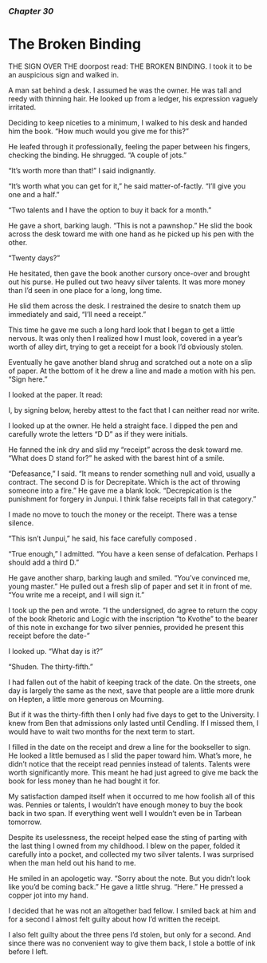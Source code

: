 ### *Chapter 30* 

# The Broken Binding

THE SIGN OVER THE doorpost read: THE BROKEN BINDING. I took it to be an auspicious sign and walked in.

A man sat behind a desk. I assumed he was the owner. He was tall and reedy with thinning hair. He looked up from a ledger, his expression vaguely irritated.

Deciding to keep niceties to a minimum, I walked to his desk and handed him the book. “How much would you give me for this?”

He leafed through it professionally, feeling the paper between his fingers, checking the binding. He shrugged. “A couple of jots.”

“It’s worth more than that!” I said indignantly.

“It’s worth what you can get for it,” he said matter-of-factly. “I’ll give you one and a half.”

“Two talents and I have the option to buy it back for a month.”

He gave a short, barking laugh. “This is not a pawnshop.” He slid the book across the desk toward me with one hand as he picked up his pen with the other.

“Twenty days?”

He hesitated, then gave the book another cursory once-over and brought out his purse. He pulled out two heavy silver talents. It was more money than I’d seen in one place for a long, long time.

He slid them across the desk. I restrained the desire to snatch them up immediately and said, “I’ll need a receipt.”

This time he gave me such a long hard look that I began to get a little nervous. It was only then I realized how I must look, covered in a year’s worth of alley dirt, trying to get a receipt for a book I’d obviously stolen.

Eventually he gave another bland shrug and scratched out a note on a slip of paper. At the bottom of it he drew a line and made a motion with his pen. “Sign here.”

I looked at the paper. It read:

I, by signing below, hereby attest to the fact that I can neither read nor write.

I looked up at the owner. He held a straight face. I dipped the pen and carefully wrote the letters “D D” as if they were initials.

He fanned the ink dry and slid my “receipt” across the desk toward me. “What does D stand for?” he asked with the barest hint of a smile.

“Defeasance,” I said. “It means to render something null and void, usually a contract. The second D is for Decrepitate. Which is the act of throwing someone into a fire.” He gave me a blank look. “Decrepication is the punishment for forgery in Junpui. I think false receipts fall in that category.”

I made no move to touch the money or the receipt. There was a tense silence.

“This isn’t Junpui,” he said, his face carefully composed .

“True enough,” I admitted. “You have a keen sense of defalcation. Perhaps I should add a third D.”

He gave another sharp, barking laugh and smiled. “You’ve convinced me, young master.” He pulled out a fresh slip of paper and set it in front of me. “You write me a receipt, and I will sign it.”

I took up the pen and wrote. “I the undersigned, do agree to return the copy of the book Rhetoric and Logic with the inscription “to Kvothe” to the bearer of this note in exchange for two silver pennies, provided he present this receipt before the date-”

I looked up. “What day is it?”

“Shuden. The thirty-fifth.”

I had fallen out of the habit of keeping track of the date. On the streets, one day is largely the same as the next, save that people are a little more drunk on Hepten, a little more generous on Mourning.

But if it was the thirty-fifth then I only had five days to get to the University. I knew from Ben that admissions only lasted until Cendling. If I missed them, I would have to wait two months for the next term to start.

I filled in the date on the receipt and drew a line for the bookseller to sign. He looked a little bemused as I slid the paper toward him. What’s more, he didn’t notice that the receipt read pennies instead of talents. Talents were worth significantly more. This meant he had just agreed to give me back the book for less money than he had bought it for.

My satisfaction damped itself when it occurred to me how foolish all of this was. Pennies or talents, I wouldn’t have enough money to buy the book back in two span. If everything went well I wouldn’t even be in Tarbean tomorrow.

Despite its uselessness, the receipt helped ease the sting of parting with the last thing I owned from my childhood. I blew on the paper, folded it carefully into a pocket, and collected my two silver talents. I was surprised when the man held out his hand to me.

He smiled in an apologetic way. “Sorry about the note. But you didn’t look like you’d be coming back.” He gave a little shrug. “Here.” He pressed a copper jot into my hand.

I decided that he was not an altogether bad fellow. I smiled back at him and for a second I almost felt guilty about how I’d written the receipt.

I also felt guilty about the three pens I’d stolen, but only for a second. And since there was no convenient way to give them back, I stole a bottle of ink before I left.
